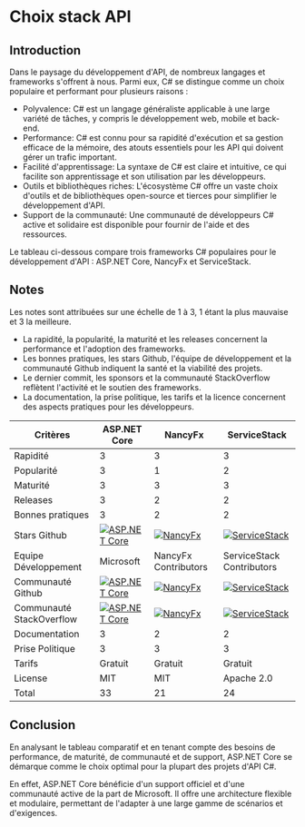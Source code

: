 # Choix stack API

## Introduction

Dans le paysage du développement d'API, de nombreux langages et frameworks s'offrent à nous. Parmi eux, C# se distingue comme un choix populaire et performant pour plusieurs raisons :

- Polyvalence: C# est un langage généraliste applicable à une large variété de tâches, y compris le développement web, mobile et back-end.
- Performance: C# est connu pour sa rapidité d'exécution et sa gestion efficace de la mémoire, des atouts essentiels pour les API qui doivent gérer un trafic important.
- Facilité d'apprentissage: La syntaxe de C# est claire et intuitive, ce qui facilite son apprentissage et son utilisation par les développeurs.
- Outils et bibliothèques riches: L'écosystème C# offre un vaste choix d'outils et de bibliothèques open-source et tierces pour simplifier le développement d'API.
- Support de la communauté: Une communauté de développeurs C# active et solidaire est disponible pour fournir de l'aide et des ressources.

Le tableau ci-dessous compare trois frameworks C# populaires pour le développement d'API : ASP.NET Core, NancyFx et ServiceStack.

## Notes

Les notes sont attribuées sur une échelle de 1 à 3, 1 étant la plus mauvaise et 3 la meilleure.

- La rapidité, la popularité, la maturité et les releases concernent la performance et l'adoption des frameworks.
- Les bonnes pratiques, les stars Github, l'équipe de développement et la communauté Github indiquent la santé et la viabilité des projets.
- Le dernier commit, les sponsors et la communauté StackOverflow reflètent l'activité et le soutien des frameworks.
- La documentation, la prise politique, les tarifs et la licence concernent des aspects pratiques pour les développeurs.

| Critères           | ASP.NET Core       | NancyFx            | ServiceStack       |
|--------------------|--------------------|--------------------|--------------------|
| Rapidité           | 3                  | 3                  | 3                  |
| Popularité         | 3                  | 1                  | 2                  |
| Maturité           | 3                  | 3                  | 3                  |
| Releases           | 3                  | 2                  | 2                  |
| Bonnes pratiques   | 3                  | 2                  | 2                  |
| Stars Github       | [![ASP.NET Core](https://img.shields.io/github/stars/aspnet/AspNetCore?style=social)](https://github.com/aspnet/AspNetCore) | [![NancyFx](https://img.shields.io/github/stars/NancyFx/Nancy?style=social)](https://github.com/NancyFx/Nancy) | [![ServiceStack](https://img.shields.io/github/stars/ServiceStack/ServiceStack?style=social)](https://github.com/ServiceStack/ServiceStack) |
| Equipe Développement | Microsoft       | NancyFx Contributors | ServiceStack Contributors |
| Communauté Github  | [![ASP.NET Core](https://img.shields.io/github/contributors/aspnet/AspNetCore?style=social)](https://github.com/aspnet/AspNetCore) | [![NancyFx](https://img.shields.io/github/contributors/NancyFx/Nancy?style=social)](https://github.com/NancyFx/Nancy) | [![ServiceStack](https://img.shields.io/github/contributors/ServiceStack/ServiceStack?style=social)](https://github.com/ServiceStack/ServiceStack) |
| Communauté StackOverflow | [![ASP.NET Core](https://img.shields.io/stackexchange/stackoverflow/t/asp.net-core?label=ASP.NET%20Core&logo=stackoverflow&style=social)](https://stackoverflow.com/questions/tagged/asp.net-core) | [![NancyFx](https://img.shields.io/stackexchange/stackoverflow/t/nancy?label=NancyFx&logo=stackoverflow&style=social)](https://stackoverflow.com/questions/tagged/nancy) | [![ServiceStack](https://img.shields.io/stackexchange/stackoverflow/t/servicestack?label=ServiceStack&logo=stackoverflow&style=social)](https://stackoverflow.com/questions/tagged/servicestack) |
| Documentation      | 3                  | 2                  | 2                  |
| Prise Politique    | 3                  | 3                  | 3                  |
| Tarifs             | Gratuit            | Gratuit            | Gratuit            |
| License            | MIT                | MIT                | Apache 2.0         |
| Total              | 33                 | 21                 | 24                 |

## Conclusion

En analysant le tableau comparatif et en tenant compte des besoins de performance, de maturité, de communauté et de support, ASP.NET Core se démarque comme le choix optimal pour la plupart des projets d'API C#.

En effet, ASP.NET Core bénéficie d'un support officiel et d'une communauté active de la part de Microsoft. Il offre une architecture flexible et modulaire, permettant de l'adapter à une large gamme de scénarios et d'exigences.
